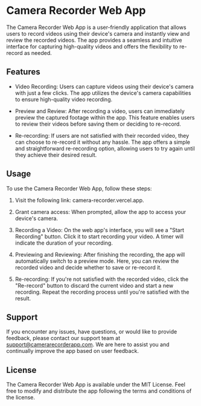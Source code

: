 # Camera Recorder Web App

The Camera Recorder Web App is a user-friendly application that allows users to record videos using their device's camera and instantly view and review the recorded videos. The app provides a seamless and intuitive interface for capturing high-quality videos and offers the flexibility to re-record as needed.

## Features

- Video Recording: Users can capture videos using their device's camera with just a few clicks. The app utilizes the device's camera capabilities to ensure high-quality video recording.

- Preview and Review: After recording a video, users can immediately preview the captured footage within the app. This feature enables users to review their videos before saving them or deciding to re-record.

- Re-recording: If users are not satisfied with their recorded video, they can choose to re-record it without any hassle. The app offers a simple and straightforward re-recording option, allowing users to try again until they achieve their desired result.

## Usage

To use the Camera Recorder Web App, follow these steps:

1. Visit the following link: camera-recorder.vercel.app.

2. Grant camera access: When prompted, allow the app to access your device's camera.

3. Recording a Video: On the web app's interface, you will see a "Start Recording" button. Click it to start recording your video. A timer will indicate the duration of your recording.

4. Previewing and Reviewing: After finishing the recording, the app will automatically switch to a preview mode. Here, you can review the recorded video and decide whether to save or re-record it.

5. Re-recording: If you're not satisfied with the recorded video, click the "Re-record" button to discard the current video and start a new recording. Repeat the recording process until you're satisfied with the result.

## Support

If you encounter any issues, have questions, or would like to provide feedback, please contact our support team at support@camerarecorderapp.com. We are here to assist you and continually improve the app based on user feedback.

## License

The Camera Recorder Web App is available under the MIT License. Feel free to modify and distribute the app following the terms and conditions of the license.
